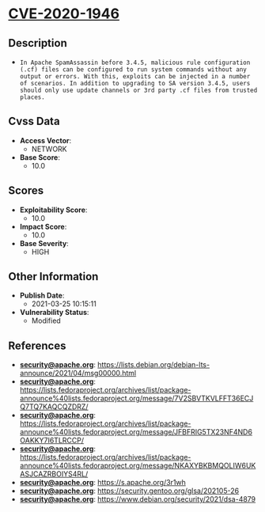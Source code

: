 
# [CVE-2020-1946](https://lists.debian.org/debian-lts-announce/2021/04/msg00000.html)

## Description

- `In Apache SpamAssassin before 3.4.5, malicious rule configuration (.cf) files can be configured to run system commands without any output or errors. With this, exploits can be injected in a number of scenarios. In addition to upgrading to SA version 3.4.5, users should only use update channels or 3rd party .cf files from trusted places.`

## Cvss Data

- **Access Vector**:
  - NETWORK
- **Base Score**:
  - 10.0

## Scores

- **Exploitability Score**:
  - 10.0
- **Impact Score**:
  - 10.0
- **Base Severity**:
  - HIGH

## Other Information

- **Publish Date**:
  - 2021-03-25 10:15:11
- **Vulnerability Status**:
  - Modified

## References

- **security@apache.org**: https://lists.debian.org/debian-lts-announce/2021/04/msg00000.html
- **security@apache.org**: https://lists.fedoraproject.org/archives/list/package-announce%40lists.fedoraproject.org/message/7V2SBVTKVLFFT36ECJQ7TQ7KAQCQZDRZ/
- **security@apache.org**: https://lists.fedoraproject.org/archives/list/package-announce%40lists.fedoraproject.org/message/JFBFRIG5TX23NF4ND6OAKKY7I6TLRCCP/
- **security@apache.org**: https://lists.fedoraproject.org/archives/list/package-announce%40lists.fedoraproject.org/message/NKAXYBKBMQOLIW6UKASJCAZRBOIYS4RL/
- **security@apache.org**: https://s.apache.org/3r1wh
- **security@apache.org**: https://security.gentoo.org/glsa/202105-26
- **security@apache.org**: https://www.debian.org/security/2021/dsa-4879
